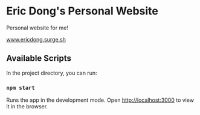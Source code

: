 # Eric Dong's Personal Website

Personal website for me!

www.ericdong.surge.sh

## Available Scripts

In the project directory, you can run:

### `npm start`

Runs the app in the development mode.
Open [http://localhost:3000](http://localhost:3000) to view it in the browser.
